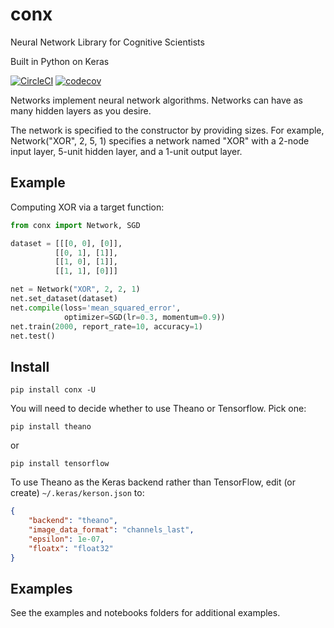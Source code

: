 # conx

Neural Network Library for Cognitive Scientists

Built in Python on Keras

[![CircleCI](https://circleci.com/gh/Calysto/conx/tree/master.svg?style=svg)](https://circleci.com/gh/Calysto/conx/tree/master) [![codecov](https://codecov.io/gh/Calysto/conx/branch/master/graph/badge.svg)](https://codecov.io/gh/Calysto/conx)

Networks implement neural network algorithms. Networks can have as many hidden layers as you desire.

The network is specified to the constructor by providing sizes. For example, Network("XOR", 2, 5, 1) specifies a network named "XOR" with a 2-node input layer, 5-unit hidden layer, and a 1-unit output layer.

## Example

Computing XOR via a target function:

```python
from conx import Network, SGD

dataset = [[[0, 0], [0]],
          [[0, 1], [1]],
          [[1, 0], [1]],
          [[1, 1], [0]]]

net = Network("XOR", 2, 2, 1)
net.set_dataset(dataset)
net.compile(loss='mean_squared_error',
            optimizer=SGD(lr=0.3, momentum=0.9))
net.train(2000, report_rate=10, accuracy=1)
net.test()
```

## Install

```shell
pip install conx -U
```

You will need to decide whether to use Theano or Tensorflow. Pick one:

```shell
pip install theano
```

or

```shell
pip install tensorflow
```

To use Theano as the Keras backend rather than TensorFlow, edit (or create) `~/.keras/kerson.json` to:

```json
{
    "backend": "theano",
    "image_data_format": "channels_last",
    "epsilon": 1e-07,
    "floatx": "float32"
}
```

## Examples

See the examples and notebooks folders for additional examples.
